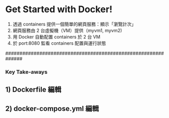 # Get Started with Docker!

1. 透過 containers 提供一個簡單的網頁服務：顯示「瀏覽計次」
2. 網頁服務由 2 台虛擬機（VM）提供（myvm1, myvm2)
3. 用 Docker 自動配置 containers 於 2 台 VM 
4. 於 port:8080 監看 containers 配置與運行狀態

##############################################################

<h3>Key Take-aways</h3>
<h2>1) Dockerfile 編輯</h2>
<h2>2) docker-compose.yml 編輯 </h2>
